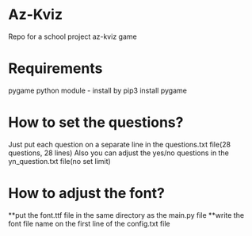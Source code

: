 # Az-Kviz
Repo for a school project az-kviz game

# Requirements
pygame python module - install by pip3 install pygame

# How to set the questions?
Just put each question on a separate line in the questions.txt file(28 questions, 28 lines)
Also you can adjust the yes/no questions in the yn_question.txt file(no set limit)

# How to adjust the font?
**put the font.ttf file in the same directory as the main.py file
**write the font file name on the first line of the config.txt file
